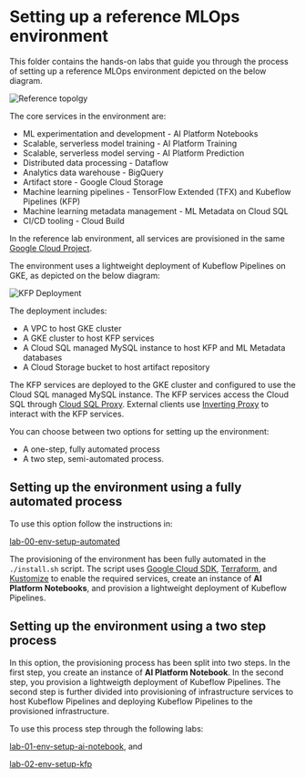 # Setting up a reference MLOps environment

This folder contains the hands-on labs that guide you through the process of setting up a reference MLOps environment depicted on the below diagram.

![Reference topolgy](/images/lab_300.png)

The core services in the environment are:
- ML experimentation and development - AI Platform Notebooks 
- Scalable, serverless model training - AI Platform Training  
- Scalable, serverless model serving - AI Platform Prediction 
- Distributed data processing - Dataflow  
- Analytics data warehouse - BigQuery 
- Artifact store - Google Cloud Storage 
- Machine learning pipelines - TensorFlow Extended (TFX) and Kubeflow Pipelines (KFP)
- Machine learning metadata  management - ML Metadata on Cloud SQL
- CI/CD tooling - Cloud Build
    
In the reference lab environment, all services are provisioned in the same [Google Cloud Project](https://cloud.google.com/storage/docs/projects). 

The environment uses a lightweight deployment of Kubeflow Pipelines on GKE, as depicted on the below diagram:


![KFP Deployment](/images/kfp.png)

The deployment includes:
- A VPC to host GKE cluster
- A GKE cluster to host KFP services
- A Cloud SQL managed MySQL instance to host KFP and ML Metadata databases
- A Cloud Storage bucket to host artifact repository

The KFP services are deployed to the GKE cluster and configured to use the Cloud SQL managed MySQL instance. The KFP services access the Cloud SQL through [Cloud SQL Proxy](https://cloud.google.com/sql/docs/mysql/sql-proxy). External clients use [Inverting Proxy](https://github.com/google/inverting-proxy) to interact with the KFP services.

You can choose between two options for setting up the environment:
- A one-step, fully automated process 
- A two step, semi-automated process.

## Setting up the environment using a fully automated process

To use this option follow the instructions in:

[lab-00-env-setup-automated](lab-00-env-setup-automated/README.md)

The provisioning of the environment has been fully automated in the `./install.sh` script. The script uses [Google Cloud SDK](https://cloud.google.com/sdk), [Terraform](https://www.terraform.io/docs/providers/google/index.html), and [Kustomize](https://kustomize.io/) to enable the required services, create an instance of **AI Platform Notebooks**, and provision a lightweight deployment of Kubeflow Pipelines.


## Setting up the environment using a two step process

In this option, the provisioning process has been split into two steps. In the first step, you create an instance of **AI Platform Notebook**. In the second step, you provision a lightweigth deployment of Kubeflow Pipelines. The second step is further divided into provisioning of infrastructure services to host Kubeflow Pipelines and deploying Kubeflow Pipelines to the provisioned infrastructure.

To use this process step through the following labs:

[lab-01-env-setup-ai-notebook](lab-01-env-setup-ai-notebook/README.md), and

[lab-02-env-setup-kfp](lab-02-env-setup-kfp/README.md)




